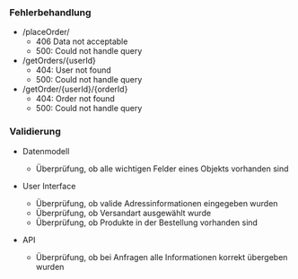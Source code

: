 ### Fehlerbehandlung
- /placeOrder/
	- 406 Data not acceptable
	- 500: Could not handle query
- /getOrders/{userId}
	- 404: User not found
	- 500: Could not handle query
- /getOrder/{userId}/{orderId}
	- 404: Order not found
	- 500: Could not handle query

### Validierung
- Datenmodell
	- Überprüfung, ob alle wichtigen Felder eines Objekts vorhanden sind

- User Interface
	- Überprüfung, ob valide Adressinformationen eingegeben wurden
	- Überprüfung, ob Versandart ausgewählt wurde
	- Überprüfung, ob Produkte in der Bestellung vorhanden sind

- API
	- Überprüfung, ob bei Anfragen alle Informationen korrekt übergeben wurden

